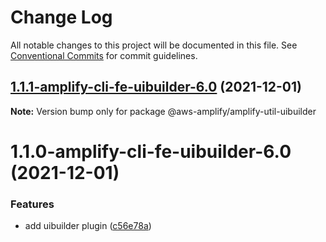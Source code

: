 # Change Log

All notable changes to this project will be documented in this file.
See [Conventional Commits](https://conventionalcommits.org) for commit guidelines.

## [1.1.1-amplify-cli-fe-uibuilder-6.0](https://github.com/aws-amplify/amplify-cli/compare/@aws-amplify/amplify-util-uibuilder@1.1.0-amplify-cli-fe-uibuilder-6.0...@aws-amplify/amplify-util-uibuilder@1.1.1-amplify-cli-fe-uibuilder-6.0) (2021-12-01)

**Note:** Version bump only for package @aws-amplify/amplify-util-uibuilder





# 1.1.0-amplify-cli-fe-uibuilder-6.0 (2021-12-01)


### Features

* add uibuilder plugin ([c56e78a](https://github.com/aws-amplify/amplify-cli/commit/c56e78a251e34d4a66fee4f29889568f283ac8b9))
